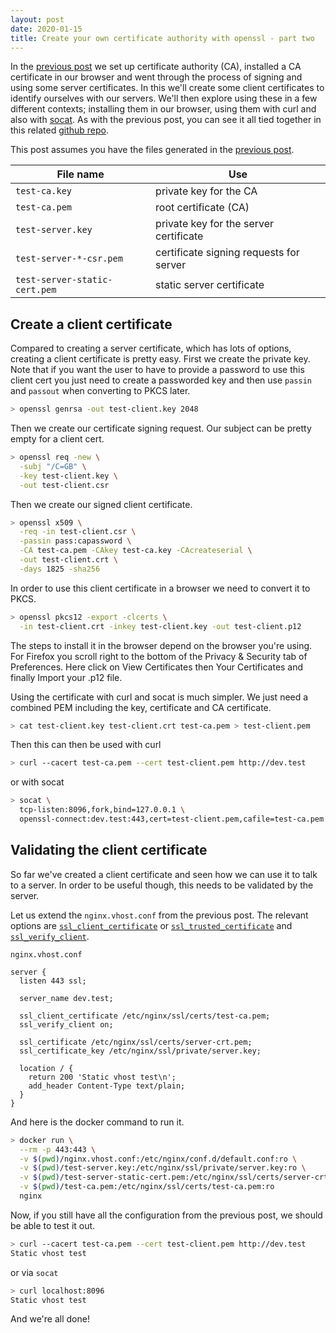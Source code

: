 ```yaml
---
layout: post
date: 2020-01-15
title: Create your own certificate authority with openssl - part two
---
```

In the [previous post](/2018/07/31/ssl-certificate-authority-with-openssl/) we
set up certificate authority (CA), installed a CA certificate in our browser and
went through the process of signing and using some server certificates. In this
we'll create some client certificates to identify ourselves with our servers.
We'll then explore using these in a few different contexts; installing them in
our browser, using them with curl and also with [socat](http://www.dest-unreach.org/socat/).
As with the previous post, you can see it all tied together in this related
[github repo](https://github.com/robyoung/nginx-client-certs).

This post assumes you have the files generated in the [previous post](/2018/07/31/ssl-certificate-authority-with-openssl/).

| File name                     | Use                                     |
| ----------------------------- | --------------------------------------- |
| `test-ca.key`                 | private key for the CA                  |
| `test-ca.pem`                 | root certificate (CA)                   |
| `test-server.key`             | private key for the server certificate  |
| `test-server-*-csr.pem`       | certificate signing requests for server |
| `test-server-static-cert.pem` | static server certificate               |

## Create a client certificate

Compared to creating a server certificate, which has lots of options, creating a client
certificate is pretty easy. First we create the private key. Note that if you want the
user to have to provide a password to use this client cert you just need to create a 
passworded key and then use `passin` and `passout` when converting to PKCS later.

```bash
> openssl genrsa -out test-client.key 2048
```

Then we create our certificate signing request. Our subject can be pretty empty for a client
cert.

```bash
> openssl req -new \
  -subj "/C=GB" \
  -key test-client.key \
  -out test-client.csr
```

Then we create our signed client certificate.

```bash
> openssl x509 \
  -req -in test-client.csr \
  -passin pass:capassword \
  -CA test-ca.pem -CAkey test-ca.key -CAcreateserial \
  -out test-client.crt \
  -days 1825 -sha256
```

In order to use this client certificate in a browser we need to convert it to PKCS.

```bash
> openssl pkcs12 -export -clcerts \
  -in test-client.crt -inkey test-client.key -out test-client.p12
```

The steps to install it in the browser depend on the browser you're using. For Firefox
you scroll right to the bottom of the Privacy & Security tab of Preferences. Here click
on View Certificates then Your Certificates and finally Import your .p12 file.

Using the certificate with curl and socat is much simpler. We just need a combined PEM
including the key, certificate and CA certificate.

```bash
> cat test-client.key test-client.crt test-ca.pem > test-client.pem
```

Then this can then be used with curl

```bash
> curl --cacert test-ca.pem --cert test-client.pem http://dev.test
```

or with socat

```bash
> socat \
  tcp-listen:8096,fork,bind=127.0.0.1 \
  openssl-connect:dev.test:443,cert=test-client.pem,cafile=test-ca.pem
```

## Validating the client certificate

So far we've created a client certificate and seen how we can use it to talk to
a server. In order to be useful though, this needs to be validated by the server.

Let us extend the `nginx.vhost.conf` from the previous post. The relevant
options are
[`ssl_client_certificate`](https://nginx.org/en/docs/http/ngx_http_ssl_module.html#ssl_client_certificate) or
[`ssl_trusted_certificate`](https://nginx.org/en/docs/http/ngx_http_ssl_module.html#ssl_trusted_certificate) and
[`ssl_verify_client`](https://nginx.org/en/docs/http/ngx_http_ssl_module.html#ssl_verify_client).

`nginx.vhost.conf`
```nginx
server {
  listen 443 ssl;

  server_name dev.test;

  ssl_client_certificate /etc/nginx/ssl/certs/test-ca.pem;
  ssl_verify_client on;

  ssl_certificate /etc/nginx/ssl/certs/server-crt.pem;
  ssl_certificate_key /etc/nginx/ssl/private/server.key;

  location / {
    return 200 'Static vhost test\n';
    add_header Content-Type text/plain;
  }
}
```

And here is the docker command to run it.

```bash
> docker run \
  --rm -p 443:443 \
  -v $(pwd)/nginx.vhost.conf:/etc/nginx/conf.d/default.conf:ro \
  -v $(pwd)/test-server.key:/etc/nginx/ssl/private/server.key:ro \
  -v $(pwd)/test-server-static-cert.pem:/etc/nginx/ssl/certs/server-crt.pem:ro \
  -v $(pwd)/test-ca.pem:/etc/nginx/ssl/certs/test-ca.pem:ro
  nginx
```

Now, if you still have all the configuration from the previous post,
we should be able to test it out.

```bash
> curl --cacert test-ca.pem --cert test-client.pem http://dev.test
Static vhost test
```

or via `socat`

```bash
> curl localhost:8096
Static vhost test
```

And we're all done!
